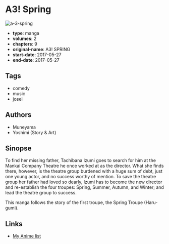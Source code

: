 # A3! Spring

![a-3-spring](https://cdn.myanimelist.net/images/manga/2/202213.jpg)

-   **type**: manga
-   **volumes**: 2
-   **chapters**: 9
-   **original-name**: A3! SPRING
-   **start-date**: 2017-05-27
-   **end-date**: 2017-05-27

## Tags

-   comedy
-   music
-   josei

## Authors

-   Muneyama
-   Yoshimi (Story & Art)

## Sinopse

To find her missing father, Tachibana Izumi goes to search for him at the Mankai Company Theatre he once worked at as the director. What she finds there, however, is the theatre group burdened with a huge sum of debt, just one young actor, and no success worthy of mention. To save the theatre group her father had loved so dearly, Izumi has to become the new director and re-establish the four troupes: Spring, Summer, Autumn, and Winter; and lead the theatre group to success.

This manga follows the story of the first troupe, the Spring Troupe (Haru-gumi).

## Links

-   [My Anime list](https://myanimelist.net/manga/107490/A3_Spring)
